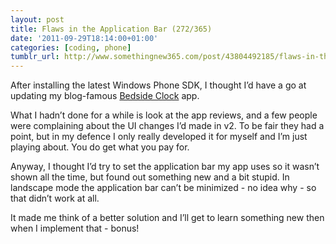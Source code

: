```yaml
---
layout: post
title: Flaws in the Application Bar (272/365)
date: '2011-09-29T18:14:00+01:00'
categories: [coding, phone]
tumblr_url: http://www.somethingnew365.com/post/43804492185/flaws-in-the-application-bar-272365
---
```

After installing the latest Windows Phone SDK, I thought I’d have a go at updating my blog-famous [Bedside Clock](http://www.windowsphone.com/en-GB/apps/2670018c-c233-e011-854c-00237de2db9e) app.

What I hadn’t done for a while is look at the app reviews, and a few people were complaining about the UI changes I’d made in v2. To be fair they had a point, but in my defence I only really developed it for myself and I’m just playing about. You do get what you pay for.

Anyway, I thought I’d try to set the application bar my app uses so it wasn’t shown all the time, but found out something new and a bit stupid. In landscape mode the application bar can’t be minimized - no idea why - so that didn’t work at all.

It made me think of a better solution and I’ll get to learn something new then when I implement that - bonus!
